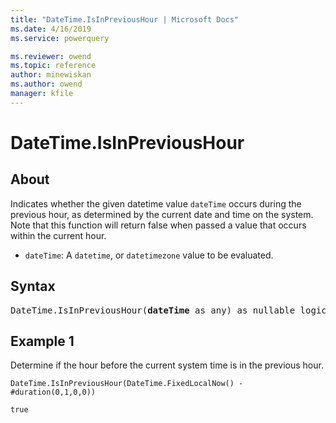 ```yaml
---
title: "DateTime.IsInPreviousHour | Microsoft Docs"
ms.date: 4/16/2019
ms.service: powerquery

ms.reviewer: owend
ms.topic: reference
author: minewiskan
ms.author: owend
manager: kfile
---
```

# DateTime.IsInPreviousHour

## About  

Indicates whether the given datetime value <code>dateTime</code> occurs during the previous hour, as determined by the current date and time on the system. Note that this function will return false when passed a value that occurs within the current hour. <ul> <li><code>dateTime</code>: A <code>datetime</code>, or <code>datetimezone</code> value to be evaluated.</li> </ul>

## Syntax

<pre>
DateTime.IsInPreviousHour(<b>dateTime</b> as any) as nullable logical
</pre>
  
## Example 1  

Determine if the hour before the current system time is in the previous hour.  
  
```powerquery-m
DateTime.IsInPreviousHour(DateTime.FixedLocalNow() - #duration(0,1,0,0))
```  
  
`true`
